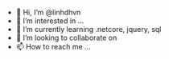 - 👋 Hi, I’m @linhdhvn
- 👀 I’m interested in ...
- 🌱 I’m currently learning .netcore, jquery, sql
- 💞️ I’m looking to collaborate on 
- 📫 How to reach me ...

<!---
linhdhvn/linhdhvn is a ✨ special ✨ repository because its `README.md` (this file) appears on your GitHub profile.
You can click the Preview link to take a look at your changes.
--->
